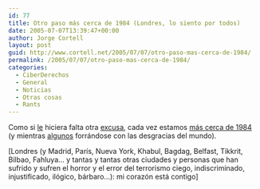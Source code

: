 ```yaml
---
id: 77
title: Otro paso más cerca de 1984 (Londres, lo siento por todos)
date: 2005-07-07T13:39:47+00:00
author: Jorge Cortell
layout: post
guid: http://www.cortell.net/2005/07/07/otro-paso-mas-cerca-de-1984/
permalink: /2005/07/07/otro-paso-mas-cerca-de-1984/
categories:
  - CiberDerechos
  - General
  - Noticias
  - Otras cosas
  - Rants
---
```

Como si [le](http://www.thetruthaboutgeorge.com/) hiciera falta otra [excusa](http://news.bbc.co.uk/1/hi/uk/4659093.stm), cada vez estamos [más cerca de 1984](http://www.cortell.net/2005/06/29/con-la-excusa-de-la-seguridad-todos-desnudos-en-eeuu/) (y mientras [algunos](http://www.gregpalast.com/bff-dvd.htm) forrándose con las desgracias del mundo).

[Londres (y Madrid, Parí­s, Nueva York, Khabul, Bagdag, Belfast, Tikkrit, Bilbao, Fahluya... y tantas y tantas otras ciudades y personas que han sufrido y sufren el horror y el error del terrorismo ciego, indiscriminado, injustificado, ilógico, bárbaro...): mi corazón está contigo]
